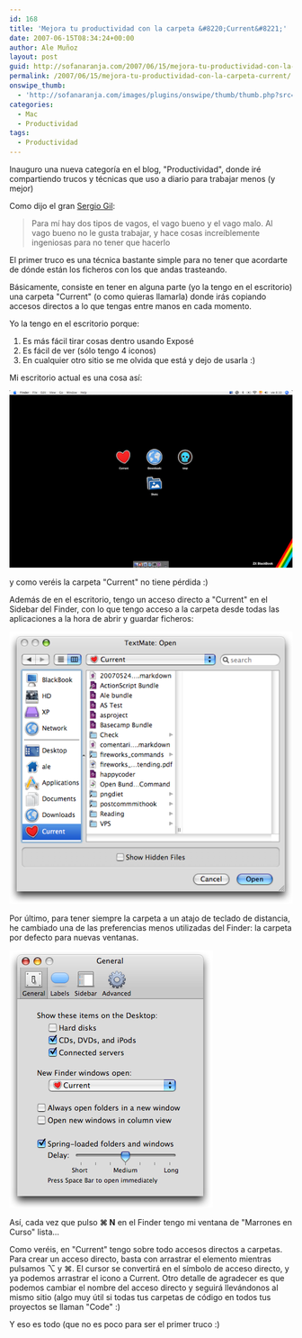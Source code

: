 ```yaml
---
id: 168
title: 'Mejora tu productividad con la carpeta &#8220;Current&#8221;'
date: 2007-06-15T08:34:24+00:00
author: Ale Muñoz
layout: post
guid: http://sofanaranja.com/2007/06/15/mejora-tu-productividad-con-la-carpeta-current/
permalink: /2007/06/15/mejora-tu-productividad-con-la-carpeta-current/
onswipe_thumb:
  - 'http://sofanaranja.com/images/plugins/onswipe/thumb/thumb.php?src=/images/2007/06/escritorio-minimalista.png&amp;w=600&amp;h=800&amp;zc=1&amp;q=75&amp;f=0'
categories:
  - Mac
  - Productividad
tags:
  - Productividad
---
```

Inauguro una nueva categoría en el blog, "Productividad", donde iré compartiendo trucos y técnicas que uso a diario para trabajar menos (y mejor)

Como dijo el gran [Sergio Gil](http://lacoctelera.com/porras):

> Para mí hay dos tipos de vagos, el vago bueno y el vago malo. Al vago bueno no le gusta trabajar, y hace cosas increíblemente ingeniosas para no tener que hacerlo

El primer truco es una técnica bastante simple para no tener que acordarte de dónde están los ficheros con los que andas trasteando.

Básicamente, consiste en tener en alguna parte (yo la tengo en el escritorio) una carpeta "Current" (o como quieras llamarla) donde irás copiando accesos directos a lo que tengas entre manos en cada momento.

Yo la tengo en el escritorio porque:

1. Es más fácil tirar cosas dentro usando Exposé
2. Es fácil de ver (sólo tengo 4 iconos)
3. En cualquier otro sitio se me olvida que está y dejo de usarla :)

Mi escritorio actual es una cosa así:

![Escritorio minimalista](/images/2007/06/escritorio-minimalista.png)

y como veréis la carpeta "Current" no tiene pérdida :)

Además de en el escritorio, tengo un acceso directo a "Current" en el Sidebar del Finder, con lo que tengo acceso a la carpeta desde todas las aplicaciones a la hora de abrir y guardar ficheros:

![TextMate: Open](/images/2007/06/textmate-open.png)

Por último, para tener siempre la carpeta a un atajo de teclado de distancia, he cambiado una de las preferencias menos utilizadas del Finder: la carpeta por defecto para nuevas ventanas.

![Carpeta por defecto para nuevas ventanas](/images/2007/06/carpeta-por-defecto-para-nuevas-ventanas.png)

Así, cada vez que pulso **&#x2318; N** en el Finder tengo mi ventana de "Marrones en Curso" lista...

Como veréis, en "Current" tengo sobre todo accesos directos a carpetas. Para crear un acceso directo, basta con arrastrar el elemento mientras pulsamos &#x2325; y &#x2318;. El cursor se convertirá en el símbolo de acceso directo, y ya podemos arrastrar el icono a Current. Otro detalle de agradecer es que podemos cambiar el nombre del acceso directo y seguirá llevándonos al mismo sitio (algo muy útil si todas tus carpetas de código en todos tus proyectos se llaman "Code" :)

Y eso es todo (que no es poco para ser el primer truco :)